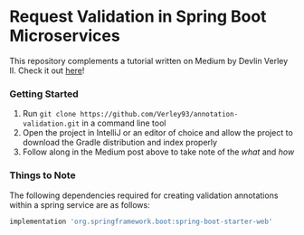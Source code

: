# Request Validation in Spring Boot Microservices

This repository complements a tutorial written on Medium by Devlin Verley II.  Check it out [here](https://www.medium.com/some-article-link)!

### Getting Started

1. Run `git clone https://github.com/Verley93/annotation-validation.git` in a command line tool
2. Open the project in IntelliJ or an editor of choice and allow the project to download the Gradle distribution and index properly
3. Follow along in the Medium post above to take note of the *what* and *how*

### Things to Note

The following dependencies required for creating validation annotations within a spring service are as follows:

```groovy
implementation 'org.springframework.boot:spring-boot-starter-web'
```

